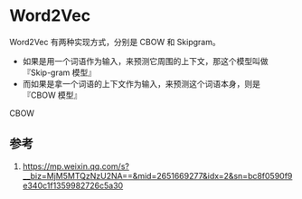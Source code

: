 # Word2Vec

<!--
ID: 87d9b363-50bf-4db2-ba77-4573122350c1
Status: draft
Date: 2020-07-29T23:37:30
Modified: 2020-07-29T23:37:30
wp_id: 1574
-->

Word2Vec 有两种实现方式，分别是 CBOW 和 Skipgram。

* 如果是用一个词语作为输入，来预测它周围的上下文，那这个模型叫做『Skip-gram 模型』
* 而如果是拿一个词语的上下文作为输入，来预测这个词语本身，则是 『CBOW 模型』

CBOW

## 参考

1. https://mp.weixin.qq.com/s?__biz=MjM5MTQzNzU2NA==&mid=2651669277&idx=2&sn=bc8f0590f9e340c1f1359982726c5a30
